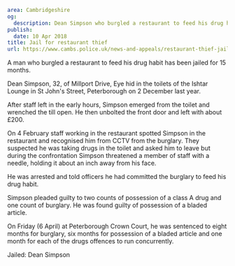 ```yaml
area: Cambridgeshire
og:
  description: Dean Simpson who burgled a restaurant to feed his drug habit has been jailed for 15 months.
publish:
  date: 10 Apr 2018
title: Jail for restaurant thief
url: https://www.cambs.police.uk/news-and-appeals/restaurant-thief-jailed
```

A man who burgled a restaurant to feed his drug habit has been jailed for 15 months.

Dean Simpson, 32, of Millport Drive, Eye hid in the toilets of the Ishtar Lounge in St John's Street, Peterborough on 2 December last year.

After staff left in the early hours, Simpson emerged from the toilet and wrenched the till open. He then unbolted the front door and left with about £200.

On 4 February staff working in the restaurant spotted Simpson in the restaurant and recognised him from CCTV from the burglary. They suspected he was taking drugs in the toilet and asked him to leave but during the confrontation Simpson threatened a member of staff with a needle, holding it about an inch away from his face.

He was arrested and told officers he had committed the burglary to feed his drug habit.

Simpson pleaded guilty to two counts of possession of a class A drug and one count of burglary. He was found guilty of possession of a bladed article.

On Friday (6 April) at Peterborough Crown Court, he was sentenced to eight months for burglary, six months for possession of a bladed article and one month for each of the drugs offences to run concurrently.

Jailed: Dean Simpson
